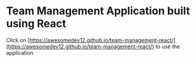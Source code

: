 # Team Management Application built using React

Click on [https://awesomedev12.github.io/team-management-react/](https://awesomedev12.github.io/team-management-react/) to use the application
